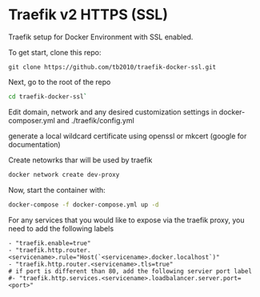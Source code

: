 # Traefik v2 HTTPS (SSL)

Traefik setup for Docker Environment with SSL enabled.

To get start, clone this repo:
```
git clone https://github.com/tb2010/traefik-docker-ssl.git
```


Next, go to the root of the repo 
```bash
cd traefik-docker-ssl`
```

Edit domain, network and any desired customization settings in docker-composer.yml and ./traefik/config.yml


generate a local wildcard certificate using openssl or mkcert (google for documentation)



Create netowrks thar will be used by traefik
```bash
docker network create dev-proxy
```

Now, start the container with:
```bash
docker-compose -f docker-compose.yml up -d
```

For any services that you would like to expose via the traefik proxy, you need to add the following labels
```
- "traefik.enable=true"
- "traefik.http.router.<servicename>.rule="Host(`<servicename>.docker.localhost`)"
- "traefik.http.router.<servicename>.tls=true"
# if port is different than 80, add the following servier port label
#- "traefik.http.services.<servicename>.loadbalancer.server.port=<port>"
```

